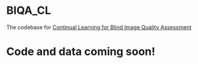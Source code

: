 # BIQA_CL
The codebase for  [Continual Learning for Blind Image Quality Assessment](https://arxiv.org/abs/2102.09717)

# Code and data coming soon!
